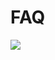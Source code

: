 ﻿# FAQ

<a href="https://gitee.com/mindspore/docs/blob/master/docs/federated/faq/source_en/faq.md" target="_blank"><img src="https://gitee.com/mindspore/docs/raw/master/resource/_static/logo_source.png"></a>
